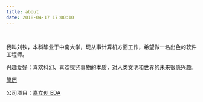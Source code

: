 ```yaml
---
title: about
date: 2018-04-17 17:00:10
---
```


<br>

我叫刘钦，本科毕业于中南大学，现从事计算机方面工作，希望做一名出色的软件工程师。

兴趣爱好：喜欢科幻、喜欢探究事物的本质，对人类文明和世界的未来很感兴趣。

[简历](../assets/liuqinh2s-resume-2025.pdf)

公司项目：[嘉立创 EDA](https://pro.lceda.cn/editor)
